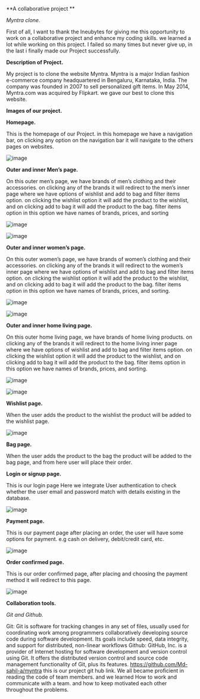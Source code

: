 **A collaborative project **

*Myntra clone.*


First of all, I want to thank the Ineubytes for giving me this opportunity to work on a collaborative project and enhance my coding skills.
we learned a lot while working on this project. I failed so many times but  never give up, in the last i finally made our Project successfully.


**Description of Project.**

My project is to clone the website Myntra. 
Myntra is a major Indian fashion e-commerce company headquartered in Bengaluru, Karnataka, India. 
The company was founded in 2007 to sell personalized gift items. In May 2014, Myntra.com was acquired by Flipkart.
we gave our best to clone this website.

**Images of our project.**

**Homepage.**

This is the homepage of our Project. 
in this homepage we have a navigation bar, on clicking any option on the navigation bar it will navigate to the others pages on websites.

![image](https://user-images.githubusercontent.com/77974484/161418508-820faf68-9cea-4570-9fe5-6fe50085a908.png)

**Outer and inner Men’s page.**

On this outer men’s page, we have brands of men’s clothing and their accessories. on clicking any of the brands it will redirect to the men’s inner page where we have options of wishlist and add to bag and filter items option.
on clicking the wishlist option it will add the product to the wishlist, 
and on clicking add to bag it will add the product to the bag. filter items option in this option we have names of brands, prices, and sorting

![image](https://user-images.githubusercontent.com/77974484/161418568-fb6db3cb-47c9-4911-b486-0648ef79ceb3.png)

![image](https://user-images.githubusercontent.com/77974484/161418579-9ec6c7b1-8474-4c21-8927-04800e9c0804.png)

**Outer and inner women’s page.**

On this outer women’s page, we have brands of women’s clothing and their accessories. on clicking any of the brands it will redirect to the women’s inner page where we have options of wishlist and add to bag and filter items option.
on clicking the wishlist option it will add the product to the wishlist, and on clicking add to bag it will add the product to the bag. 
filter items option in this option we have names of brands, prices, and sorting.

![image](https://user-images.githubusercontent.com/77974484/161418616-0103de9b-804e-403e-b59b-16bd4f012dc8.png)

![image](https://user-images.githubusercontent.com/77974484/161418629-2f55ef0c-c323-4bd0-86ec-2d04092e4af0.png)

**Outer and inner home living page.**

On this outer home living page, we have brands of home living products. on clicking any of the brands it will redirect to the home living inner page where we have options of wishlist and 
add to bag and filter items option. on clicking the wishlist option it will add the product to the wishlist, and on clicking add to bag it will add the product to the bag. 
filter items option in this option we have names of brands, prices, and sorting.

![image](https://user-images.githubusercontent.com/77974484/161418666-9f75ebdd-a6e4-470e-8190-8699b6dd64b4.png)

![image](https://user-images.githubusercontent.com/77974484/161418677-6aa9fb78-083b-4986-b774-5b74b44b157f.png)

**Wishlist page.**

When the user adds the product to the wishlist the product will be added to the wishlist page.

![image](https://user-images.githubusercontent.com/77974484/161418767-c17d11ce-3a7d-4f2d-9abe-b2ac1ab0e1bd.png)

**Bag page.**

When the user adds the product to the bag the product will be added to the bag page, and from here user will place their order.

**Login or signup page.**

This is our login page Here we integrate User authentication to check whether the user email and password match with details existing in the database.


![image](https://user-images.githubusercontent.com/77974484/161418840-a913c3ff-e219-4ec0-9467-4320cd787eb0.png)

**Payment page.**

This is our payment page after placing an order, the user will have some options for payment. e.g cash on delivery, debit/credit card, etc.

![image](https://user-images.githubusercontent.com/77974484/161418887-c30e9832-e415-4de7-bc24-f5e83f4605a0.png)

**Order confirmed page.**

This is our order confirmed page, after placing and choosing the payment method it will redirect to this page.

![image](https://user-images.githubusercontent.com/77974484/161433073-291a3727-c191-42ad-be92-dd453264de10.png)

**Collaboration tools.**

*Git and Github.*

Git: Git is software for tracking changes in any set of files, usually used for coordinating work among programmers collaboratively developing source code during software development. Its goals include speed, data integrity, and support for distributed, non-linear workflows
Github: GitHub, Inc. is a provider of Internet hosting for software development and version control using Git. It offers the distributed version control and source code management functionality of Git, plus its features.
https://github.com/Md-sahil-a/myntra this is our project git hub link.
We all became proficient in reading the code of team members. and we learned How to work and communicate with a team. and how to keep motivated each other throughout the problems.















